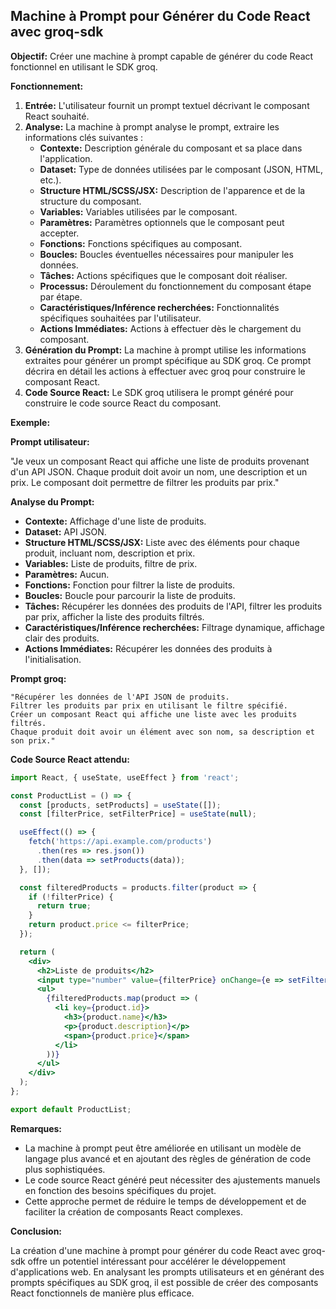 ## Machine à Prompt pour Générer du Code React avec groq-sdk

**Objectif:** Créer une machine à prompt capable de générer du code React fonctionnel en utilisant le SDK groq.

**Fonctionnement:**

1. **Entrée:** L'utilisateur fournit un prompt textuel décrivant le composant React souhaité. 
2. **Analyse:** La machine à prompt analyse le prompt, extraire les informations clés suivantes :
    * **Contexte:** Description générale du composant et sa place dans l'application.
    * **Dataset:** Type de données utilisées par le composant (JSON, HTML, etc.).
    * **Structure HTML/SCSS/JSX:** Description de l'apparence et de la structure du composant.
    * **Variables:** Variables utilisées par le composant.
    * **Paramètres:** Paramètres optionnels que le composant peut accepter.
    * **Fonctions:** Fonctions spécifiques au composant.
    * **Boucles:** Boucles éventuelles nécessaires pour manipuler les données.
    * **Tâches:** Actions spécifiques que le composant doit réaliser.
    * **Processus:**  Déroulement du fonctionnement du composant étape par étape.
    * **Caractéristiques/Inférence recherchées:** Fonctionnalités spécifiques souhaitées par l'utilisateur.
    * **Actions Immédiates:** Actions à effectuer dès le chargement du composant.
3. **Génération du Prompt:** La machine à prompt utilise les informations extraites pour générer un prompt spécifique au SDK groq. Ce prompt décrira en détail les actions à effectuer avec groq pour construire le composant React.
4. **Code Source React:** Le SDK groq utilisera le prompt généré pour construire le code source React du composant.

**Exemple:**

**Prompt utilisateur:**

"Je veux un composant React qui affiche une liste de produits provenant d'un API JSON. Chaque produit doit avoir un nom, une description et un prix. Le composant doit permettre de filtrer les produits par prix."

**Analyse du Prompt:**

* **Contexte:** Affichage d'une liste de produits.
* **Dataset:** API JSON.
* **Structure HTML/SCSS/JSX:** Liste avec des éléments pour chaque produit, incluant nom, description et prix.
* **Variables:** Liste de produits, filtre de prix.
* **Paramètres:** Aucun.
* **Fonctions:** Fonction pour filtrer la liste de produits.
* **Boucles:** Boucle pour parcourir la liste de produits.
* **Tâches:** Récupérer les données des produits de l'API, filtrer les produits par prix, afficher la liste des produits filtrés.
* **Caractéristiques/Inférence recherchées:** Filtrage dynamique, affichage clair des produits.
* **Actions Immédiates:** Récupérer les données des produits à l'initialisation.

**Prompt groq:**

```groq
"Récupérer les données de l'API JSON de produits.
Filtrer les produits par prix en utilisant le filtre spécifié.
Créer un composant React qui affiche une liste avec les produits filtrés.
Chaque produit doit avoir un élément avec son nom, sa description et son prix."
```

**Code Source React attendu:**

```jsx
import React, { useState, useEffect } from 'react';

const ProductList = () => {
  const [products, setProducts] = useState([]);
  const [filterPrice, setFilterPrice] = useState(null);

  useEffect(() => {
    fetch('https://api.example.com/products')
      .then(res => res.json())
      .then(data => setProducts(data));
  }, []);

  const filteredProducts = products.filter(product => {
    if (!filterPrice) {
      return true;
    }
    return product.price <= filterPrice;
  });

  return (
    <div>
      <h2>Liste de produits</h2>
      <input type="number" value={filterPrice} onChange={e => setFilterPrice(parseInt(e.target.value, 10))} />
      <ul>
        {filteredProducts.map(product => (
          <li key={product.id}>
            <h3>{product.name}</h3>
            <p>{product.description}</p>
            <span>{product.price}</span>
          </li>
        ))}
      </ul>
    </div>
  );
};

export default ProductList;
```

**Remarques:**

* La machine à prompt peut être améliorée en utilisant un modèle de langage plus avancé et en ajoutant des règles de génération de code plus sophistiquées.
* Le code source React généré peut nécessiter des ajustements manuels en fonction des besoins spécifiques du projet.
* Cette approche permet de réduire le temps de développement et de faciliter la création de composants React complexes.

**Conclusion:**

La création d'une machine à prompt pour générer du code React avec groq-sdk offre un potentiel intéressant pour accélérer le développement d'applications web. En analysant les prompts utilisateurs et en générant des prompts spécifiques au SDK groq, il est possible de créer des composants React fonctionnels de manière plus efficace.



